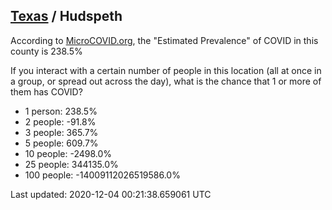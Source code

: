 
## [Texas](/united-states/texas) / Hudspeth

According to [MicroCOVID.org](http://microcovid.org),
the "Estimated Prevalence" of COVID in this county is 238.5%

If you interact with a certain number of people in this location
(all at once in a group, or spread out across the day), what is the chance that
1 or more of them has COVID?

- 1 person: 238.5%
- 2 people: -91.8%
- 3 people: 365.7%
- 5 people: 609.7%
- 10 people: -2498.0%
- 25 people: 344135.0%
- 100 people: -14009112026519586.0%

Last updated: 2020-12-04 00:21:38.659061 UTC
